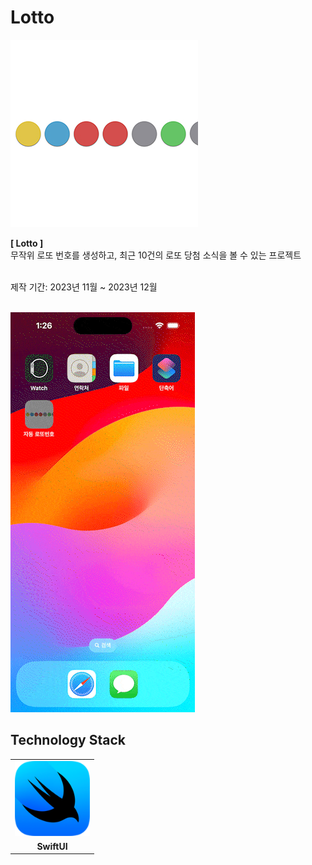 # Lotto

<img src="readme/logo_main.jpg" width="300px" height="300px" />
<br />

<b>[ Lotto ]</b>
<br />
무작위 로또 번호를 생성하고, 최근 10건의 로또 당첨 소식을 볼 수 있는 프로젝트
<br />
<br />

제작 기간: 2023년 11월 ~ 2023년 12월
<br />
<br />

<img src="readme/preview.gif" width="auto" height="640px">

## Technology Stack

<table>
  <tr>
    <td align="center">
      <img src="readme/logo_swiftui.png" width="120px" height="auto" >
    </td>
  </tr>
  <tr>
    <td align="center"><b>SwiftUI</b></td>
  </tr>
</table>

